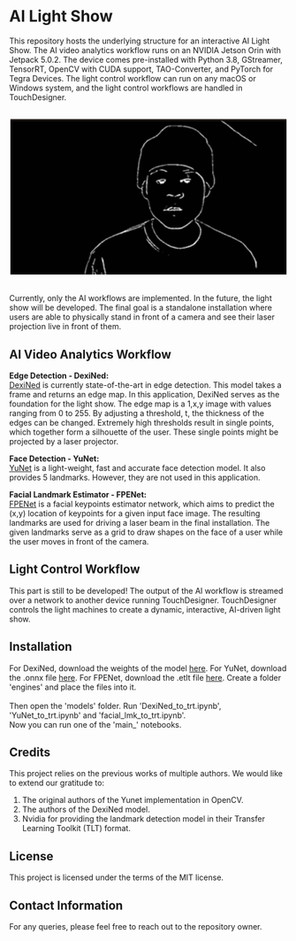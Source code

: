 # AI Light Show

This repository hosts the underlying structure for an interactive AI Light Show. The AI video analytics workflow runs on an NVIDIA Jetson Orin with Jetpack 5.0.2. The device comes pre-installed with Python 3.8, GStreamer, TensorRT, OpenCV with CUDA support, TAO-Converter, and PyTorch for Tegra Devices. The light control workflow can run on any macOS or Windows system, and the light control workflows are handled in TouchDesigner.
<br> 
<br>
<p align="center">
  <img src="teaser.gif" width="500"/>
</p>
<br>
Currently, only the AI workflows are implemented. In the future, the light show will be developed. The final goal is a standalone installation where users are able to physically stand in front of a camera and see their laser projection live in front of them.

## AI Video Analytics Workflow

**Edge Detection - DexiNed:** <br>
[DexiNed](https://github.com/xavysp/DexiNed) is currently state-of-the-art in edge detection. This model takes a frame and returns an edge map. In this application, DexiNed serves as the foundation for the light show. The edge map is a 1,x,y image with values ranging from 0 to 255. By adjusting a threshold, t, the thickness of the edges can be changed. Extremely high thresholds result in single points, which together form a silhouette of the user. These single points might be projected by a laser projector.

**Face Detection - YuNet:** <br>
[YuNet](https://github.com/opencv/opencv_zoo/tree/bfac311b2b30de4648307d9939d2f9e33e012007/models/face_detection_yunet) is a light-weight, fast and accurate face detection model. It also provides 5 landmarks. However, they are not used in this application.

**Facial Landmark Estimator - FPENet:** <br>
[FPENet](https://catalog.ngc.nvidia.com/orgs/nvidia/teams/tao/models/fpenet) is a facial keypoints estimator network, which aims to predict the (x,y) location of keypoints for a given input face image. The resulting landmarks are used for driving a laser beam in the final installation. The given landmarks serve as a grid to draw shapes on the face of a user while the user moves in front of the camera.

## Light Control Workflow

This part is still to be developed! The output of the AI workflow is streamed over a network to another device running TouchDesigner. TouchDesigner controls the light machines to create a dynamic, interactive, AI-driven light show.

## Installation

For DexiNed, download the weights of the model [here](https://drive.google.com/file/d/1V56vGTsu7GYiQouCIKvTWl5UKCZ6yCNu/view). For YuNet, download the .onnx file [here](https://github.com/opencv/opencv_zoo/blob/bfac311b2b30de4648307d9939d2f9e33e012007/models/face_detection_yunet/face_detection_yunet.onnx). For FPENet, download the .etlt file [here](https://catalog.ngc.nvidia.com/orgs/nvidia/teams/tao/models/fpenet/files?version=deployable_v3.0). Create a folder 'engines' and place the files into it. <br>
<br>
Then open the 'models' folder. Run 'DexiNed_to_trt.ipynb', 'YuNet_to_trt.ipynb' and 'facial_lmk_to_trt.ipynb'.
<br>
Now you can run one of the 'main_' notebooks.

## Credits

This project relies on the previous works of multiple authors. We would like to extend our gratitude to:

1. The original authors of the Yunet implementation in OpenCV.
2. The authors of the DexiNed model.
3. Nvidia for providing the landmark detection model in their Transfer Learning Toolkit (TLT) format.

## License

This project is licensed under the terms of the MIT license.

## Contact Information

For any queries, please feel free to reach out to the repository owner.
